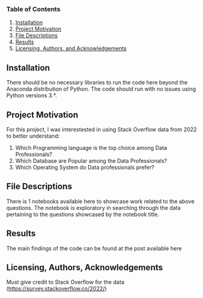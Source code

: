 
### Table of Contents

1. [Installation](#installation)
2. [Project Motivation](#motivation)
3. [File Descriptions](#files)
4. [Results](#results)
5. [Licensing, Authors, and Acknowledgements](#licensing)

## Installation <a name="installation"></a>

There should be no necessary libraries to run the code here beyond the Anaconda distribution of Python.  The code should run with no issues using Python versions 3.*.

## Project Motivation<a name="motivation"></a>

For this project, I was interestested in using Stack Overflow data from 2022 to better understand:

1. Which Programming language is the top choice among Data Professionals?
2. Which Database are Popular among the Data Professionals?
3. Which Operating System do Data professionals prefer?


## File Descriptions <a name="files"></a>

There is 1 notebooks available here to showcase work related to the above questions. The notebook is exploratory in searching through the data pertaining to the questions showcased by the notebook title.  


## Results<a name="results"></a>

The main findings of the code can be found at the post available here

## Licensing, Authors, Acknowledgements<a name="licensing"></a>

Must give credit to Stack Overflow for the data (https://survey.stackoverflow.co/2022/)

